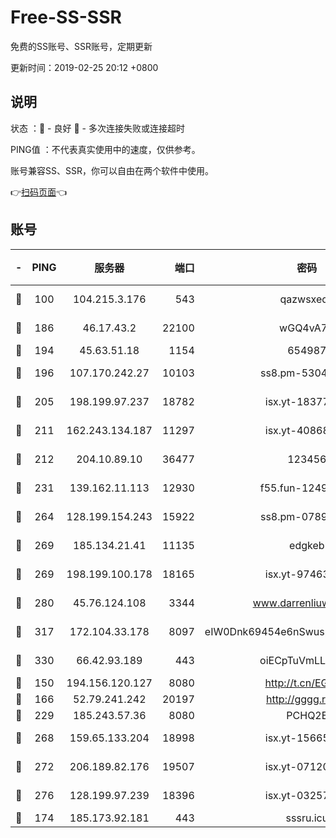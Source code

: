 # Free-SS-SSR

免费的SS账号、SSR账号，定期更新

更新时间：2019-02-25 20:12 +0800

## 说明

状态     ：🙂 - 良好 🙁 - 多次连接失败或连接超时

PING值   ：不代表真实使用中的速度，仅供参考。

账号兼容SS、SSR，你可以自由在两个软件中使用。

👉[扫码页面](https://liesauer.github.io/free-ss-ssr.github.io/)👈

## 账号

|-|PING|服务器|端口|密码|加密方式|区域|
|:----:|:----:|:-----:|-----:|:----:|:----:|:----:|
|🙂|100|104.215.3.176|543|qazwsxedc|aes-256-gcm|JP|
|🙂|186|46.17.43.2|22100|wGQ4vA7D|aes-256-gcm|RU|
|🙂|194|45.63.51.18|1154|654987|chacha20|US|
|🙂|196|107.170.242.27|10103|ss8.pm-53046125|aes-256-cfb|US|
|🙂|205|198.199.97.237|18782|isx.yt-18377229|aes-256-cfb|US|
|🙂|211|162.243.134.187|11297|isx.yt-40868307|aes-256-cfb|US|
|🙂|212|204.10.89.10|36477|123456|aes-256-cfb|US|
|🙂|231|139.162.11.113|12930|f55.fun-12490271|aes-256-cfb|SG|
|🙂|264|128.199.154.243|15922|ss8.pm-07891241|aes-256-cfb|SG|
|🙂|269|185.134.21.41|11135|edgkeb|aes-256-cfb|GB|
|🙂|269|198.199.100.178|18165|isx.yt-97463980|aes-256-cfb|US|
|🙂|280|45.76.124.108|3344|www.darrenliuwei.com|aes-256-cfb|AU|
|🙂|317|172.104.33.178|8097|eIW0Dnk69454e6nSwuspv9DmS201tQ0D|aes-256-cfb|SG|
|🙂|330|66.42.93.189|443|oiECpTuVmLLxk4Ts|aes-256-cfb|US|
|🙂|150|194.156.120.127|8080|http://t.cn/EGJIyrl|rc4-md5|RU|
|🙂|166|52.79.241.242|20197|http://gggg.rocks|chacha20|KR|
|🙂|229|185.243.57.36|8080|PCHQ2E|rc4-md5|US|
|🙂|268|159.65.133.204|18998|isx.yt-15665435|aes-256-cfb|SG|
|🙂|272|206.189.82.176|19507|isx.yt-07120168|aes-256-cfb|SG|
|🙂|276|128.199.97.239|18396|isx.yt-03257218|aes-256-cfb|SG|
|🙁|174|185.173.92.181|443|sssru.icu|rc4-md5|RU|
